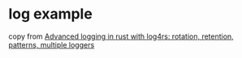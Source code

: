 # log example

copy from [Advanced logging in rust with log4rs: rotation, retention, patterns, multiple loggers](https://medium.com/nikmas-group-rust/advanced-logging-in-rust-with-log4rs-2d712bb322de)
